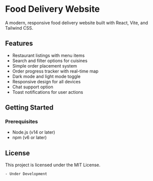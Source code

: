 # Food Delivery Website

A modern, responsive food delivery website built with React, Vite, and Tailwind CSS.

## Features

- Restaurant listings with menu items
- Search and filter options for cuisines
- Simple order placement system
- Order progress tracker with real-time map
- Dark mode and light mode toggle
- Responsive design for all devices
- Chat support option
- Toast notifications for user actions

## Getting Started

### Prerequisites

- Node.js (v14 or later)
- npm (v6 or later)

## License
This project is licensed under the MIT License.

    - Under Development
